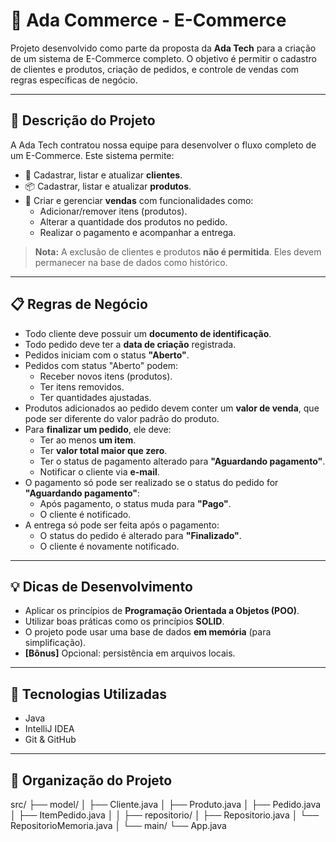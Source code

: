 # 🛒 Ada Commerce - E-Commerce

Projeto desenvolvido como parte da proposta da **Ada Tech** para a criação de um sistema de E-Commerce completo. O objetivo é permitir o cadastro de clientes e produtos, criação de pedidos, e controle de vendas com regras específicas de negócio.

---

## 📌 Descrição do Projeto

A Ada Tech contratou nossa equipe para desenvolver o fluxo completo de um E-Commerce. Este sistema permite:

- 📇 Cadastrar, listar e atualizar **clientes**.
- 📦 Cadastrar, listar e atualizar **produtos**.
- 🧾 Criar e gerenciar **vendas** com funcionalidades como:
  - Adicionar/remover itens (produtos).
  - Alterar a quantidade dos produtos no pedido.
  - Realizar o pagamento e acompanhar a entrega.

> **Nota:** A exclusão de clientes e produtos **não é permitida**. Eles devem permanecer na base de dados como histórico.

---

## 📋 Regras de Negócio

- Todo cliente deve possuir um **documento de identificação**.
- Todo pedido deve ter a **data de criação** registrada.
- Pedidos iniciam com o status **"Aberto"**.
- Pedidos com status "Aberto" podem:
  - Receber novos itens (produtos).
  - Ter itens removidos.
  - Ter quantidades ajustadas.
- Produtos adicionados ao pedido devem conter um **valor de venda**, que pode ser diferente do valor padrão do produto.
- Para **finalizar um pedido**, ele deve:
  - Ter ao menos **um item**.
  - Ter **valor total maior que zero**.
  - Ter o status de pagamento alterado para **"Aguardando pagamento"**.
  - Notificar o cliente via **e-mail**.
- O pagamento só pode ser realizado se o status do pedido for **"Aguardando pagamento"**:
  - Após pagamento, o status muda para **"Pago"**.
  - O cliente é notificado.
- A entrega só pode ser feita após o pagamento:
  - O status do pedido é alterado para **"Finalizado"**.
  - O cliente é novamente notificado.

---

## 💡 Dicas de Desenvolvimento

- Aplicar os princípios de **Programação Orientada a Objetos (POO)**.
- Utilizar boas práticas como os princípios **SOLID**.
- O projeto pode usar uma base de dados **em memória** (para simplificação).
- **[Bônus]** Opcional: persistência em arquivos locais.

---

## 🚀 Tecnologias Utilizadas

- Java
- IntelliJ IDEA
- Git & GitHub

---

## 📁 Organização do Projeto

src/
├── model/
│   ├── Cliente.java
│   ├── Produto.java
│   ├── Pedido.java
│   ├── ItemPedido.java
│
│
├── repositorio/
│   ├── Repositorio.java
│   └── RepositorioMemoria.java
│
└── main/
    └── App.java



